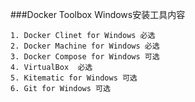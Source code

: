 ###Docker Toolbox Windows安装工具内容

	1. Docker Clinet for Windows 必选
	2. Docker Machine for Windows 必选
	3. Docker Compose for Windows 可选
	4. VirtualBox  必选
	5. Kitematic for Windows 可选
	6. Git for Windows 可选